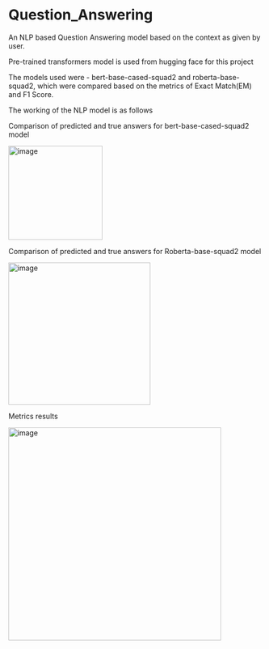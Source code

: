 # Question_Answering

An NLP based Question Answering model based on the context as given by user.

Pre-trained transformers model is used from hugging face for this project

The models used were - bert-base-cased-squad2 and roberta-base-squad2, which were compared based on the metrics of Exact Match(EM) and F1 Score.

The working of the NLP model is as follows

<p align="center">
  <p>Comparison of predicted and true answers for bert-base-cased-squad2 model</p>
  <img width="186" alt="image" src="https://github.com/kushal92001/Question_Answering/assets/71443901/e86d5291-9006-40f0-ae9d-7adeb1af0968">
</p>

<p align="center">
  <p>Comparison of predicted and true answers for  Roberta-base-squad2 model</p>
  <img width="281" alt="image" src="https://github.com/kushal92001/Question_Answering/assets/71443901/1fb0859b-2472-4bd9-8000-b08636ac32ce">
</p>
<p align="center">
  <p>Metrics results</p>
  <img width="421" alt="image" src="https://github.com/kushal92001/Question_Answering/assets/71443901/c4ad5319-e881-4d7e-82ec-4a71a0d8948d">
</p>

